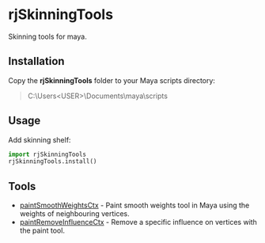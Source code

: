 # rjSkinningTools
Skinning tools for maya.

## Installation
Copy the **rjSkinningTools** folder to your Maya scripts directory:
> C:\Users\<USER>\Documents\maya\scripts

## Usage
Add skinning shelf:
```python
import rjSkinningTools
rjSkinningTools.install()
```

## Tools
* [paintSmoothWeightsCtx](paintSmoothWeightsCtx/README.md) - Paint smooth weights tool in Maya using the weights of neighbouring vertices.
* [paintRemoveInfluenceCtx](paintRemoveInfluenceCtx/README.md) - Remove a specific influence on vertices with the paint tool.

